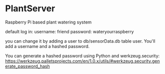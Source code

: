 # PlantServer
Raspberry Pi based plant watering system

default log in:
username: friend
password: wateryourraspberry

you can change it by adding a user to db/sensorData.db table user. 
You'll add a username and a hashed password.  

You can generate a hashed password using Python and werkzeug.security: https://werkzeug.palletsprojects.com/en/1.0.x/utils/#werkzeug.security.generate_password_hash



